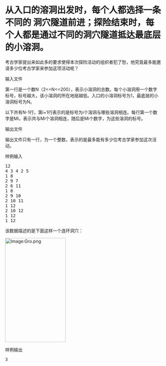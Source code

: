 

# 从入口的溶洞出发时，每个人都选择一条不同的 洞穴隧道前进；探险结束时，每个人都是通过不同的洞穴隧道抵达最底层的小溶洞。


<p>
考古学家提出来如此多的要求使得本次探险活动的组织者犯了愁，他究竟最多能邀请多少位考古学家来参加这项活动呢？
</p>
<p>
输入文件
</p>
<p>
第一行是一个数N（2&lt;=N&lt;=200），表示小溶洞的总数。每个小溶洞用一个数字标号，标号越大，该小溶洞的所在地层越低。入口的小溶洞标号为1，最底层的小溶洞标号为N。
</p>
<p>
以下共有N-1行，第i+1行表示的是标号为i个溶洞与哪些溶洞相连。每行第一个数字是Mi，表示共与Mi个溶洞相连，随后是Mi个数字，为这些溶洞的标号。
</p>
<p>
输出文件
</p>
<p>
输出文件只有一行，为一个整数，表示的是最多能有多少位考古学家参加这次活动。
</p>
<p>
样例输入
</p>
<pre>12
4 3 4 2 5
1 8
2 9 7
2 6 11
1 8
2 9 10
2 10 11
1 12
2 10 12
1 12
1 12
</pre>
<p>
该数据描述的是下面这样一个连环洞穴：
</p>
<p>
<span><img width="196" height="336" alt="Image:Gro.png" src="../../mw/images/b/be/Gro.png" border="0"/></span> 
</p>
<p>
样例输出
</p>
<pre>3
</pre>
